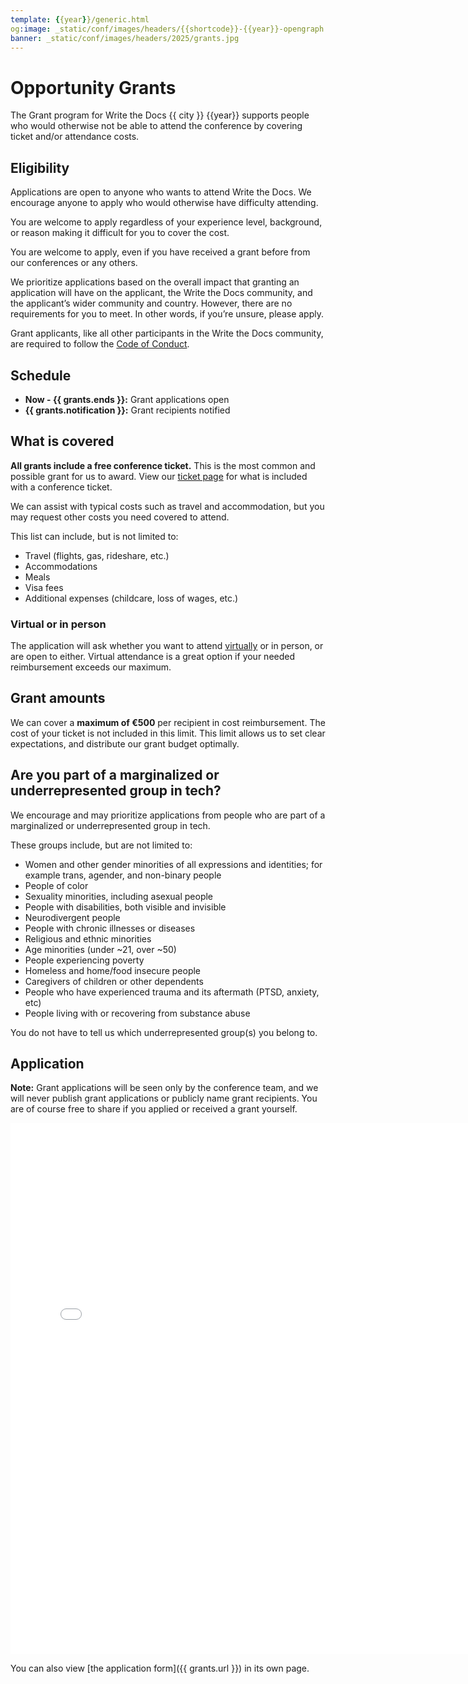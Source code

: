 ```yaml
---
template: {{year}}/generic.html
og:image: _static/conf/images/headers/{{shortcode}}-{{year}}-opengraph.jpg
banner: _static/conf/images/headers/2025/grants.jpg
---
```


# Opportunity Grants

The Grant program for Write the Docs {{ city }} {{year}} supports people who would otherwise not be able to attend the conference by covering ticket and/or attendance costs. 

## Eligibility

Applications are open to anyone who wants to attend Write the Docs. We encourage anyone to apply who would otherwise have difficulty attending.

You are welcome to apply regardless of your experience level, background, or reason making it difficult for you to cover the cost.

You are welcome to apply, even if you have received a grant before from our conferences or any others.

We prioritize applications based on the overall impact that granting an application will have on the applicant, the Write the Docs community, and the applicant’s wider community and country. However, there are no requirements for you to meet. In other words, if you’re unsure, please apply.

Grant applicants, like all other participants in the Write the Docs community, are required to follow the [Code of Conduct](https://www.writethedocs.org/conf/{{shortcode}}/{{year}}/code-of-conduct/).

## Schedule

- **Now - {{ grants.ends }}:** Grant applications open
- **{{ grants.notification }}:** Grant recipients notified

## What is covered

**All grants include a free conference ticket.** This is the most common and possible grant for us to award. View our [ticket page](https://www.writethedocs.org/conf/{{shortcode}}/{{year}}/tickets/) for what is included with a conference ticket.

We can assist with typical costs such as travel and accommodation, but you may request other costs you need covered to attend.

This list can include, but is not limited to:

- Travel (flights, gas, rideshare, etc.)
- Accommodations
- Meals
- Visa fees
- Additional expenses (childcare, loss of wages, etc.)

### Virtual or in person

The application will ask whether you want to attend [virtually](https://www.writethedocs.org/conf/{{shortcode}}/{{year}}/virtual/) or in person, or are open to either.
Virtual attendance is a great option if your needed reimbursement exceeds our maximum.

## Grant amounts

We can cover a **maximum of €500** per recipient in cost reimbursement.
The cost of your ticket is not included in this limit.
This limit allows us to set clear expectations, and distribute our grant budget optimally.


## Are you part of a marginalized or underrepresented group in tech?

We encourage and may prioritize applications from people who are part of a marginalized or underrepresented group in tech. 

These groups include, but are not limited to:

- Women and other gender minorities of all expressions and identities; for example trans, agender, and non-binary people 
- People of color
- Sexuality minorities, including asexual people
- People with disabilities, both visible and invisible
- Neurodivergent people
- People with chronic illnesses or diseases
- Religious and ethnic minorities
- Age minorities (under ~21, over ~50)
- People experiencing poverty
- Homeless and home/food insecure people
- Caregivers of children or other dependents
- People who have experienced trauma and its aftermath (PTSD, anxiety, etc)
- People living with or recovering from substance abuse

You do not have to tell us which underrepresented group(s) you belong to.

## Application

**Note:** Grant applications will be seen only by the conference team, and we will never publish grant applications or publicly name grant recipients. You are of course free to share if you applied or received a grant yourself.

<iframe src="{{ grants.url }}?embedded=true" width="760" height="850" frameborder="0" marginheight="0" marginwidth="0">Loading...</iframe>

You can also view [the application form]({{ grants.url }}) in its own page.
